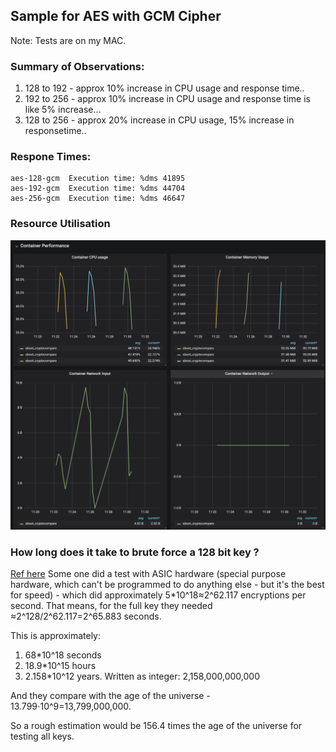 ## Sample for AES with GCM Cipher

Note: Tests are on my MAC.

### Summary of Observations:
1. 128 to 192 - approx 10% increase in CPU usage and response time..
2. 192 to 256 - approx 10% increase in CPU usage and response time is like 5% increase...
3. 128 to 256 - approx 20% increase in CPU usage, 15% increase in responsetime..

### Respone Times:
```
aes-128-gcm  Execution time: %dms 41895
aes-192-gcm  Execution time: %dms 44704
aes-256-gcm  Execution time: %dms 46647
```

### Resource Utilisation
![Resource Usage](images/resourceUsage.png?raw=true "Resource Utilisation During Test")

### How long does it take to brute force a 128 bit key ?
[Ref here](https://crypto.stackexchange.com/a/48669/75235)
Some one did a test with ASIC hardware (special purpose hardware, which can't be programmed to do anything else - but it's the best for speed) - which did approximately 5*10^18≈2^62.117 encryptions per second. That means, for the full key they needed ≈2^128/2^62.117=2^65.883 seconds. 

This is approximately:
1. 68*10^18 seconds
2. 18.9*10^15 hours
3. 2.158*10^12 years. Written as integer: 2,158,000,000,000

And they compare with the age of the universe - 13.799⋅10^9=13,799,000,000.

So a rough estimation would be 156.4 times the age of the universe for testing all keys.
